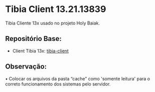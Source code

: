 # Tibia Client 13.21.13839

Tibia Cliente 13x usado no projeto Holy Baiak.

## Repositório Base:
- Client Tibia 13x: [tibia-client](https://github.com/dudantas/tibia-client/releases/latest)

## Observação:
• Colocar os arquivos da pasta “cache” como 'somente leitura' para o correto funcionamento dos sistemas pelo servidor.
